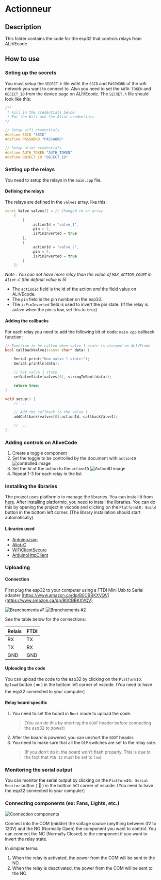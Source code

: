 # Actionneur

## Description

This folder contains the code for the esp32 that controls relays from ALIVEcode.

## How to use

### Seting up the secrets

You must setup the `SECRET.h` file witht the `SSID` and `PASSWORD` of the wifi network you want to connect to.
Also you need to set the `AUTH_TOKEN` and `OBJECT_ID` from the device page on ALIVEcode.
The `SECRET.h` file should look like this:

```c++
/**
 * Fill in the credentials below
 * For the Wifi and the Aliot credentials
*/

// Setup wifi credentials
#define SSID "SSID"
#define PASSWORD "PASSWORD"

// Setup aliot credentials
#define AUTH_TOKEN "AUTH_TOKEN"
#define OBJECT_ID "OBJECT_ID"
```

### Setting up the relays

You need to setup the relays in the `main.cpp` file.

#### Defining the relays

The relays are defined in the `valves` array. like this:

```c++
const Valve valves[] = // Changed to an array
    {
        {
            .actionId = "valve_1",
            .pin = 2,
            .isPinInverted = true
        },
        {
            .actionId = "valve_2",
            .pin = 4,
            .isPinInverted = true
        }
    };
```

_Note : You can not have more relay than the value of `MAX_ACTION_COUNT` in `Aliot-C` (the default value is 5)_

- The `actionId` field is the id of the action _and_ the field value on ALIVEcode.
- The `pin` field is the pin number on the esp32.
- The `isPinInverted` field is used to invert the pin state. (If the relay is active when the pin is low, set this to `true`)

#### Adding the callbacks

For each relay you need to add the following bit of code:
`main.cpp` callback function:

```c++
// Function to be called when valve 1 state is changed on ALIVEcode
bool callbackValve1(const char* data) {

    Serial.print("New valve 1 state:");
    Serial.println(data);

    // Set valve 1 state
    setValveState(valves[0], stringToBool(data));

    return true;
}

void setup() {
    // ...

    // Add the callback to the valve 1
    addCallback(valves[0].actionId, callbackValve1);

    // ...
}
```

### Adding controls on AliveCode

1. Create a toggle component
2. Set the toggle to be controlled by the document with `actionID`
   ![controlled image](doc/controlled.png)
3. Set the Id of the action to the `actionID`
   ![ActionID image](doc/actionID.png)
4. Repeat 1-3 for each relay in the list

### Installing the libraries

The project uses platformio to manage the libraries. You can install it from [here](https://platformio.org/install/ide?install=vscode).
After installing platformio, you need to install the libraries. You can do this by opening the project in vscode and clicking on the `PlatformIO: Build` button in the bottom left corner. (The library installation should start automatically)

#### Libraries used

- [ArduinoJson](https://arduinojson.org/)
- [Aliot-C](https://github.com/ALIVEcode/aliot-c)
- [WiFiClientSecure](https://www.arduino.cc/en/Reference/WiFiClientSecure)
- [ArduinoHttpClient](https://www.arduino.cc/reference/arduinohttpclient/)

### Uploading

#### Connection

First plug the esp32 to your computer using a FTDI Mini Usb to Serial adapter [https://www.amazon.ca/dp/B0CBBKXVQV](https://www.amazon.ca/dp/B0CBBKXVQV)

![Branchements #1](doc/branchement1.jpg)
![Branchements #2](doc/branchement2.jpg)

See the table below for the connections:

| Relais | FTDI |
| ------ | ---- |
| RX     | TX   |
| TX     | RX   |
| GND    | GND  |

#### Uploading the code

You can upload the code to the esp32 by clicking on the `PlatformIO: Upload` button ( ➡️ ) in the bottom left corner of vscode. (You need to have the esp32 connected to your computer)

#### Relay board specific

1. You need to set the board in `Boot` mode to upload the code.
   > (You can do this by shorting the `BOOT` header before connecting the esp32 to power)
2. After the board is powered, you can unshort the `BOOT` header.
3. You need to make sure that all the `DIP` switches are set to the relay side.
   > (If you don't do it, the board won't flash properly. This is due to the fact that `PIN 12` must be set to `low`)

### Monitoring the serial output

You can monitor the serial output by clicking on the `PlatformIO: Serial Monitor` button ( 🔌 ) in the bottom left corner of vscode. (You need to have the esp32 connected to your computer)

### Connecting components (ex: Fans, Lights, etc.)

![Connection components](doc/schema_actionneur.png)

Connect into the COM (middle) the voltage source (anything between 0V to 120V) and the NO (Normally Open) the component you want to control. You can connect the NC (Normally Closed) to the component if you want to invert the relay state.

In simpler terms:

1. When the relay is activated, the power from the COM will be sent to the NO.
2. When the relay is deactivated, the power from the COM will be sent to the NC.
